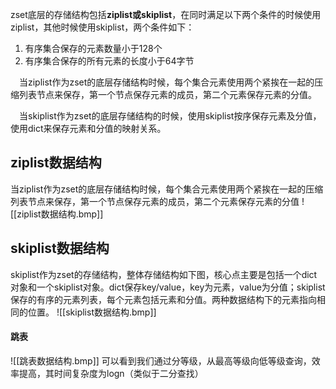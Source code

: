 zset底层的存储结构包括**ziplist或skiplist**，在同时满足以下两个条件的时候使用ziplist，其他时候使用skiplist，两个条件如下：

1. 有序集合保存的元素数量小于128个
2. 有序集合保存的所有元素的长度小于64字节

 当ziplist作为zset的底层存储结构时候，每个集合元素使用两个紧挨在一起的压缩列表节点来保存，第一个节点保存元素的成员，第二个元素保存元素的分值。

 当skiplist作为zset的底层存储结构的时候，使用skiplist按序保存元素及分值，使用dict来保存元素和分值的映射关系。

## ziplist数据结构
当ziplist作为zset的底层存储结构时候，每个集合元素使用两个紧挨在一起的压缩列表节点来保存，第一个节点保存元素的成员，第二个元素保存元素的分值
![[ziplist数据结构.bmp]]

## skiplist数据结构
skiplist作为zset的存储结构，整体存储结构如下图，核心点主要是包括一个dict对象和一个skiplist对象。dict保存key/value，key为元素，value为分值；skiplist保存的有序的元素列表，每个元素包括元素和分值。两种数据结构下的元素指向相同的位置。
![[skiplist数据结构.bmp]]
#### 跳表
![[跳表数据结构.bmp]]
可以看到我们通过分等级，从最高等级向低等级查询，效率提高，其时间复杂度为logn（类似于二分查找）